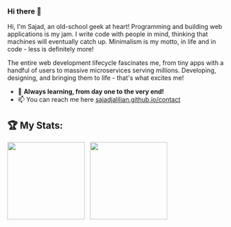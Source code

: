 ### Hi there 👋

Hi, I'm Sajad, an old-school geek at heart!  Programming and building web applications is my jam.  I write code with people in mind, thinking that machines will eventually catch up.   Minimalism is my motto, in life and in code - less is definitely more!

The entire web development lifecycle fascinates me, from tiny apps with a handful of users to massive microservices serving millions.  Developing, designing, and bringing them to life - that's what excites me!

- 🌱 **Always learning, from day one to the very end!**
- 📫 You can reach me here [sajadjalilian.github.io/contact](http://sajadjalilian.github.io/contact/)

## 🏆 My Stats:

<p>
    <img height=175 src="https://github-readme-stats.vercel.app/api?username=SajadJalilian&show_icons=true&count_private=true&theme=dark" />&nbsp;&nbsp;
    <img height=175 src="https://github-readme-stats.vercel.app/api/top-langs/?username=SajadJalilian&layout=compact&theme=dark" />&nbsp;&nbsp;
</p>
